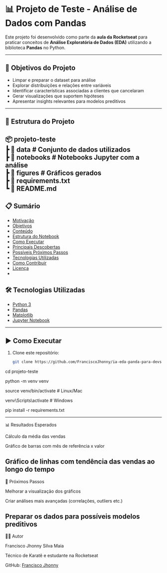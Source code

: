 # 📊 Projeto de Teste - Análise de Dados com Pandas

Este projeto foi desenvolvido como parte da **aula da Rocketseat** para praticar conceitos de **Análise Exploratória de Dados (EDA)** utilizando a biblioteca **Pandas** no Python.

---

## 🚀 Objetivos do Projeto

- Limpar e preparar o dataset para análise  
- Explorar distribuições e relações entre variáveis  
- Identificar características associadas a clientes que cancelaram  
- Gerar visualizações que suportem hipóteses  
- Apresentar insights relevantes para modelos preditivos  

---

## 📂 Estrutura do Projeto

📦 projeto-teste
<BR>┣ 📂 data # Conjunto de dados utilizados
<BR>┣ 📂 notebooks # Notebooks Jupyter com a análise
<BR>┣ 📂 figures # Gráficos gerados
<BR>┣ 📜 requirements.txt
<BR>┗ 📜 README.md
---
## 📋 Sumário

- [Motivação](#motivação)  
- [Objetivos](#objetivos)  
- [Conteúdo](#conteúdo)  
- [Estrutura do Notebook](#estrutura-do-notebook)  
- [Como Executar](#como-executar)  
- [Principais Descobertas](#principais-descobertas)  
- [Possíveis Próximos Passos](#possíveis-próximos-passos)  
- [Tecnologias Utilizadas](#tecnologias-utilizadas)  
- [Como Contribuir](#como-contribuir)  
- [Licença](#licença)
- 
## 🛠 Tecnologias Utilizadas

- [Python 3](https://www.python.org/)  
- [Pandas](https://pandas.pydata.org/)  
- [Matplotlib](https://matplotlib.org/)  
- [Jupyter Notebook](https://jupyter.org/)  

---

## ▶️ Como Executar

1. Clone este repositório:
   ```bash
   git clone https://github.com/FranciscoJhonny/ia-eda-panda-para-devs.git
   
cd projeto-teste

python -m venv venv

source venv/bin/activate   # Linux/Mac

venv\Scripts\activate      # Windows

pip install -r requirements.txt

---
📊 Resultados Esperados

Cálculo da média das vendas

Gráfico de barras com mês de referência x valor

Gráfico de linhas com tendência das vendas ao longo do tempo
---
📌 Próximos Passos

Melhorar a visualização dos gráficos

Criar análises mais avançadas (correlações, outliers etc.)

Preparar os dados para possíveis modelos preditivos
---
👨‍💻 Autor

Francisco Jhonny Silva Maia

Técnico de Karatê e estudante na Rocketseat

GitHub: [Francisco Jhonny](https://github.com/FranciscoJhonny)


